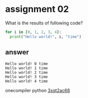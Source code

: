 # assignment 02
What is the results of following code?
```python
for i in [0, 1, 2, 3, 4]:
  print("Hello world!", i, "time")
```

## answer
```
Hello world! 0 time
Hello world! 1 time
Hello world! 2 time
Hello world! 3 time
Hello world! 4 time
```
onecompiler python [3xqt2ac68](https://onecompiler.com/python/3xqt2ac68)
